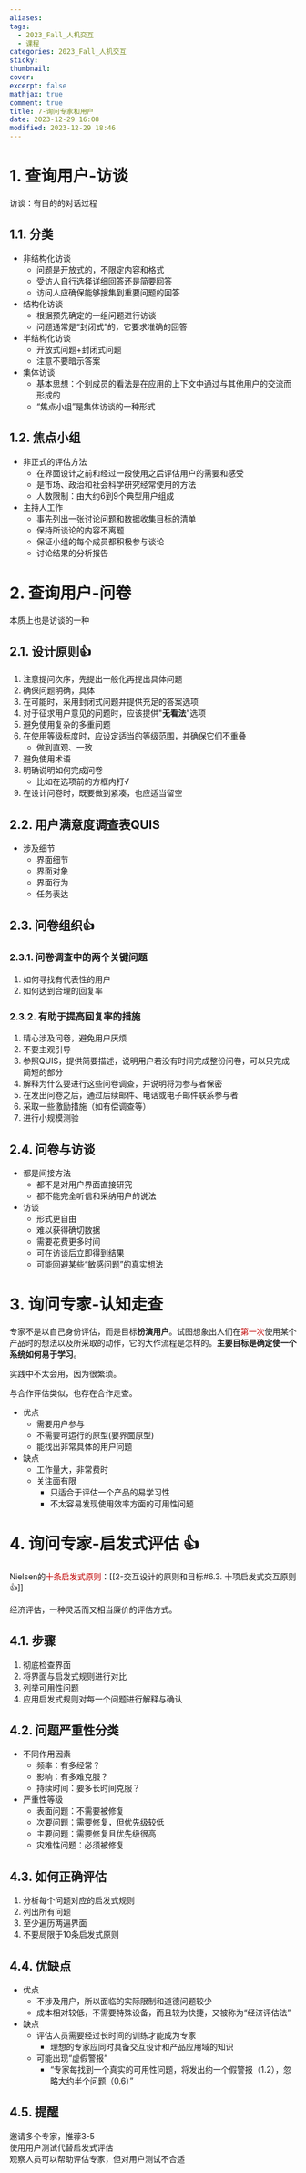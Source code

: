 ```yaml
---
aliases: 
tags:
  - 2023_Fall_人机交互
  - 课程
categories: 2023_Fall_人机交互
sticky:
thumbnail:
cover: 
excerpt: false
mathjax: true
comment: true
title: 7-询问专家和用户
date: 2023-12-29 16:08
modified: 2023-12-29 18:46
---
```


# 1. 查询用户-访谈

访谈：有目的的对话过程

## 1.1. 分类

- 非结构化访谈
	- 问题是开放式的，不限定内容和格式
	- 受访人自行选择详细回答还是简要回答
	- 访问人应确保能够搜集到重要问题的回答
- 结构化访谈
	- 根据预先确定的一组问题进行访谈
	- 问题通常是“封闭式”的，它要求准确的回答
- 半结构化访谈
	- 开放式问题+封闭式问题
	- 注意不要暗示答案
- 集体访谈
	- 基本思想：个别成员的看法是在应用的上下文中通过与其他用户的交流而形成的
	- “焦点小组”是集体访谈的一种形式

## 1.2. 焦点小组

- 非正式的评估方法
	- 在界面设计之前和经过一段使用之后评估用户的需要和感受
	- 是市场、政治和社会科学研究经常使用的方法
	- 人数限制：由大约6到9个典型用户组成
- 主持人工作
	- 事先列出一张讨论问题和数据收集目标的清单
	- 保持所谈论的内容不离题
	- 保证小组的每个成员都积极参与谈论
	- 讨论结果的分析报告

# 2. 查询用户-问卷

本质上也是访谈的一种

## 2.1. 设计原则👍

1. 注意提问次序，先提出一般化再提出具体问题
2. 确保问题明确，具体
3. 在可能时，采用封闭式问题并提供充足的答案选项
4. 对于征求用户意见的问题时，应该提供"**无看法**"选项
5. 避免使用复杂的多重问题
6. 在使用等级标度时，应设定适当的等级范围，并确保它们不重叠
	- 做到直观、一致
7. 避免使用术语
8. 明确说明如何完成问卷
	- 比如在选项前的方框内打√
9. 在设计问卷时，既要做到紧凑，也应适当留空

## 2.2. 用户满意度调查表QUIS

- 涉及细节
	- 界面细节
	- 界面对象
	- 界面行为
	- 任务表达

## 2.3. 问卷组织👍

### 2.3.1. 问卷调查中的两个关键问题

1. 如何寻找有代表性的用户
2. 如何达到合理的回复率

### 2.3.2. 有助于提高回复率的措施

1. 精心涉及问卷，避免用户厌烦  
2. 不要主观引导  
3. 参照QUIS，提供简要描述，说明用户若没有时间完成整份问卷，可以只完成简短的部分  
4. 解释为什么要进行这些问卷调查，并说明将为参与者保密  
5. 在发出问卷之后，通过后续邮件、电话或电子邮件联系参与者  
6. 采取一些激励措施（如有偿调查等）  
7. 进行小规模测验

## 2.4. 问卷与访谈

- 都是间接方法
	- 都不是对用户界面直接研究
	- 都不能完全听信和采纳用户的说法
- 访谈
	- 形式更自由
	- 难以获得确切数据
	- 需要花费更多时间
	- 可在访谈后立即得到结果
	- 可能回避某些“敏感问题”的真实想法

# 3. 询问专家-认知走查

专家不是以自己身份评估，而是目标**扮演用户**。试图想象出人们在<font color="#c00000">第一次</font>使用某个产品时的想法以及所采取的动作，它的大作流程是怎样的。**主要目标是确定使一个系统如何易于学习**。

实践中不太会用，因为很繁琐。

与合作评估类似，也存在合作走查。

- 优点
	- 需要用户参与
	- 不需要可运行的原型(要界面原型)
	- 能找出非常具体的用户问题
- 缺点
	- 工作量大，非常费时
	- 关注面有限
		- 只适合于评估一个产品的易学习性
		- 不太容易发现使用效率方面的可用性问题

# 4. 询问专家-启发式评估 👍

Nielsen的<font color="#c00000">十条启发式原则</font>：[[2-交互设计的原则和目标#6.3. 十项启发式交互原则👍]]

经济评估，一种灵活而又相当廉价的评估方式。

## 4.1. 步骤

1. 彻底检查界面
2. 将界面与启发式规则进行对比
3. 列举可用性问题
4. 应用启发式规则对每一个问题进行解释与确认

## 4.2. 问题严重性分类

- 不同作用因素
	- 频率：有多经常？
	- 影响：有多难克服？
	- 持续时间：要多长时间克服？
- 严重性等级
	- 表面问题：不需要被修复
	- 次要问题：需要修复，但优先级较低
	- 主要问题：需要修复且优先级很高
	- 灾难性问题：必须被修复

## 4.3. 如何正确评估

1. 分析每个问题对应的启发式规则
2. 列出所有问题
3. 至少遍历两遍界面
4. 不要局限于10条启发式原则

## 4.4. 优缺点

- 优点
	- 不涉及用户，所以面临的实际限制和道德问题较少
	- 成本相对较低，不需要特殊设备，而且较为快捷，又被称为“经济评估法”
- 缺点
	- 评估人员需要经过长时间的训练才能成为专家
		- 理想的专家应同时具备交互设计和产品应用域的知识
	- 可能出现“虚假警报”
		 - “专家每找到一个真实的可用性问题，将发出约一个假警报（1.2），忽略大约半个问题（0.6）”

## 4.5. 提醒

邀请多个专家，推荐3-5  
使用用户测试代替启发式评估  
观察人员可以帮助评估专家，但对用户测试不合适